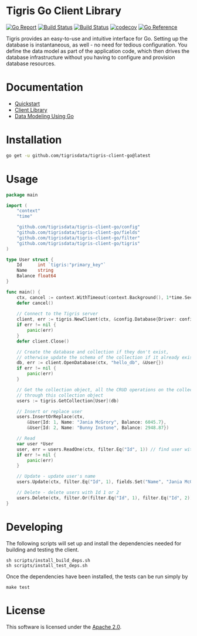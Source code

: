 # Tigris Go Client Library

[![Go Report](https://goreportcard.com/badge/github.com/tigrisdata/tigris-client-go)](https://goreportcard.com/report/github.com/tigrisdata/tigris-client-go)
[![Build Status](https://github.com/tigrisdata/tigris-client-go/workflows/go-test/badge.svg)]()
[![Build Status](https://github.com/tigrisdata/tigris-client-go/workflows/go-lint/badge.svg)]()
[![codecov](https://codecov.io/gh/tigrisdata/tigris-client-go/branch/main/graph/badge.svg)](https://codecov.io/gh/tigrisdata/tigris-client-go)
[![Go Reference](https://pkg.go.dev/badge/github.com/tigrisdata/tigris-client-go.svg)](https://pkg.go.dev/github.com/tigrisdata/tigris-client-go)

Tigris provides an easy-to-use and intuitive interface for Go. Setting up 
the database is instantaneous, as well - no need for tedious configuration. 
You define the data model as part of the application code, which then drives 
the database infrastructure without you having to configure and provision 
database resources.

# Documentation
- [Quickstart](https://docs.tigrisdata.com/quickstart/with-go)
- [Client Library](https://docs.tigrisdata.com/client-libraries/go)
- [Data Modeling Using Go](https://docs.tigrisdata.com/datamodels/using-go)

# Installation

```sh
go get -u github.com/tigrisdata/tigris-client-go@latest
```

# Usage

```go
package main

import (
	"context"
	"time"

	"github.com/tigrisdata/tigris-client-go/config"
	"github.com/tigrisdata/tigris-client-go/fields"
	"github.com/tigrisdata/tigris-client-go/filter"
	"github.com/tigrisdata/tigris-client-go/tigris"
)

type User struct {
	Id      int `tigris:"primary_key"`
	Name    string
	Balance float64
}

func main() {
	ctx, cancel := context.WithTimeout(context.Background(), 1*time.Second)
	defer cancel()
	
	// Connect to the Tigris server
	client, err := tigris.NewClient(ctx, &config.Database{Driver: config.Driver{URL: "localhost:8081"}})
	if err != nil {
		panic(err)
	}
	defer client.Close()

	// Create the database and collection if they don't exist,
	// otherwise update the schema of the collection if it already exists
	db, err := client.OpenDatabase(ctx, "hello_db", &User{})
	if err != nil {
		panic(err)
	}

	// Get the collection object, all the CRUD operations on the collection will be performed
	// through this collection object
	users := tigris.GetCollection[User](db)

	// Insert or replace user
	users.InsertOrReplace(ctx,
		&User{Id: 1, Name: "Jania McGrory", Balance: 6045.7},
		&User{Id: 2, Name: "Bunny Instone", Balance: 2948.87})

	// Read
	var user *User
	user, err = users.ReadOne(ctx, filter.Eq("Id", 1)) // find user with Id 1
	if err != nil {
		panic(err)
	}

	// Update - update user's name
	users.Update(ctx, filter.Eq("Id", 1), fields.Set("Name", "Jania McGrover"))

	// Delete - delete users with Id 1 or 2
	users.Delete(ctx, filter.Or(filter.Eq("Id", 1), filter.Eq("Id", 2)))
}
```

# Developing

The following scripts will set up and install the dependencies needed for 
building and testing the client.

```shell
sh scripts/install_build_deps.sh
sh scripts/install_test_deps.sh
```

Once the dependencies have been installed, the tests can be run simply by

```shell
make test
```

# License

This software is licensed under the [Apache 2.0](LICENSE).
